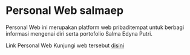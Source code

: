# Personal Web salmaep
Personal Web ini merupakan platform web pribaditempat untuk berbagi informasi mengenai diri serta portofolio Salma Edyna Putri.

Link Personal Web
Kunjungi web tersebut [disini](https://salmaep.github.io/)
